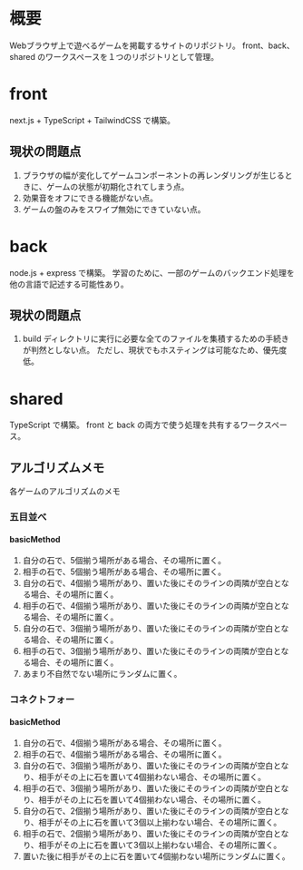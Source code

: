 # 概要
Webブラウザ上で遊べるゲームを掲載するサイトのリポジトリ。
front、back、shared のワークスペースを１つのリポジトリとして管理。

# front
next.js + TypeScript + TailwindCSS で構築。

## 現状の問題点

1. ブラウザの幅が変化してゲームコンポーネントの再レンダリングが生じるときに、ゲームの状態が初期化されてしまう点。
2. 効果音をオフにできる機能がない点。
3. ゲームの盤のみをスワイプ無効にできていない点。

# back
node.js + express で構築。
学習のために、一部のゲームのバックエンド処理を他の言語で記述する可能性あり。

## 現状の問題点

1. build ディレクトリに実行に必要な全てのファイルを集積するための手続きが判然としない点。
   ただし、現状でもホスティングは可能なため、優先度低。

# shared
TypeScript で構築。
front と back の両方で使う処理を共有するワークスペース。

## アルゴリズムメモ
各ゲームのアルゴリズムのメモ

### 五目並べ

#### basicMethod

1. 自分の石で、5個揃う場所がある場合、その場所に置く。
2. 相手の石で、5個揃う場所がある場合、その場所に置く。
3. 自分の石で、4個揃う場所があり、置いた後にそのラインの両隣が空白となる場合、その場所に置く。
4. 相手の石で、4個揃う場所があり、置いた後にそのラインの両隣が空白となる場合、その場所に置く。
5. 自分の石で、3個揃う場所があり、置いた後にそのラインの両隣が空白となる場合、その場所に置く。
6. 相手の石で、3個揃う場所があり、置いた後にそのラインの両隣が空白となる場合、その場所に置く。
7. あまり不自然でない場所にランダムに置く。

### コネクトフォー

#### basicMethod

1. 自分の石で、4個揃う場所がある場合、その場所に置く。
2. 相手の石で、4個揃う場所がある場合、その場所に置く。
3. 自分の石で、3個揃う場所があり、置いた後にそのラインの両隣が空白となり、相手がその上に石を置いて4個揃わない場合、その場所に置く。
4. 相手の石で、3個揃う場所があり、置いた後にそのラインの両隣が空白となり、相手がその上に石を置いて4個揃わない場合、その場所に置く。
5. 自分の石で、2個揃う場所があり、置いた後にそのラインの両隣が空白となり、相手がその上に石を置いて3個以上揃わない場合、その場所に置く。
6. 相手の石で、2個揃う場所があり、置いた後にそのラインの両隣が空白となり、相手がその上に石を置いて3個以上揃わない場合、その場所に置く。
7. 置いた後に相手がその上に石を置いて4個揃わない場所にランダムに置く。
